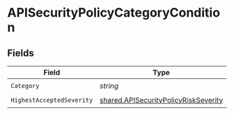 # APISecurityPolicyCategoryCondition


## Fields

| Field                                                                                               | Type                                                                                                | Required                                                                                            | Description                                                                                         |
| --------------------------------------------------------------------------------------------------- | --------------------------------------------------------------------------------------------------- | --------------------------------------------------------------------------------------------------- | --------------------------------------------------------------------------------------------------- |
| `Category`                                                                                          | *string*                                                                                            | :heavy_check_mark:                                                                                  | N/A                                                                                                 |
| `HighestAcceptedSeverity`                                                                           | [shared.APISecurityPolicyRiskSeverity](../../../pkg/models/shared/apisecuritypolicyriskseverity.md) | :heavy_check_mark:                                                                                  | N/A                                                                                                 |